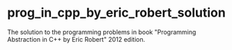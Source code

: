 # prog_in_cpp_by_eric_robert_solution
The solution to the programming problems in book "Programming Abstraction in C++ by Eric Robert" 2012 edition.
